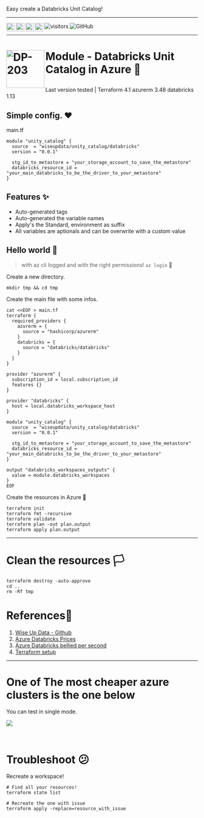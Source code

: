 Easy create a Databricks Unit Catalog!

---

<a href="https://github.com/wiseupdata/terraform-databricks-unity_catalog">
<img align="left" alt="Wise Up Data's Instagram" width="22px" src="https://raw.githubusercontent.com/wiseupdata/terraform-databricks-unity_catalog/main/assets/instagram.png" />   
</a> 
<a href="https://github.com/wiseupdata/terraform-databricks-unity_catalog">
  <img align="left" alt="wise Up Data's Discord" width="22px" src="https://raw.githubusercontent.com/wiseupdata/terraform-databricks-unity_catalog/main/assets/discord.svg" />
</a>
<a href="https://github.com/wiseupdata/terraform-databricks-unity_catalog">
  <img align="left" alt="wise Up Data | Twitter" width="22px" src="https://raw.githubusercontent.com/wiseupdata/terraform-databricks-unity_catalog/main/assets/twitter.svg" />
</a>
<a href="https://github.com/wiseupdata/terraform-databricks-unity_catalog">
  <img align="left" alt="wise Up Data's LinkedIN" width="22px" src="https://raw.githubusercontent.com/wiseupdata/terraform-databricks-unity_catalog/ffaf28ec794c1704499e0b1af48cd62771a544da/assets/linkedin.svg" />
</a>

![visitors](https://visitor-badge.glitch.me/badge?page_id=wiseupdata.terraform-databricks-unity_catalog&left_color=green&right_color=black)
![GitHub](https://img.shields.io/github/license/wiseupdata/terraform-databricks-unity_catalog)

---

<h1>
<img align="left" alt="DP-203" src="https://raw.githubusercontent.com/wiseupdata/terraform-databricks-unity_catalog/main/assets/terraform.png" width="100" />

Module - Databricks Unit Catalog in Azure 🚀️

</h1>
Last version tested | Terraform 4.1 azurerm 3.48 databricks 1.13

## Simple config. ❤️

main.tf

```
module "unity_catalog" {
  source  = "wiseupdata/unity_catalog/databricks"
  version = "0.0.1"

  stg_id_to_metastore = "your_storage_account_to_save_the_metastore"
  databricks_resource_id = "your_main_databricks_to_be_the_driver_to_your_metastore"
}
```

## Features ✨️

- Auto-generated tags
- Auto-generated the variable names
- Apply's the Standard, environment as suffix
- All variables are aptionals and can be overwrite with a custom value


## Hello world 🎉

> with az cli logged and with the right permissions! `az login` 👀️

Create a new directory.

```
mkdir tmp && cd tmp 
```

Create the main file with some infos.

```
cat <<EOF > main.tf
terraform {
  required_providers {
    azurerm = {
      source = "hashicorp/azurerm"
    }
    databricks = {
      source = "databricks/databricks"
    }
  }
}

provider "azurerm" {
  subscription_id = local.subscription_id
  features {}
}

provider "databricks" {
  host = local.databricks_workspace_host
}

module "unity_catalog" {
  source  = "wiseupdata/unity_catalog/databricks"
  version = "0.0.1"

  stg_id_to_metastore = "your_storage_account_to_save_the_metastore"
  databricks_resource_id = "your_main_databricks_to_be_the_driver_to_your_metastore"
}

output "databricks_workspaces_outputs" {
  value = module.databricks_workspaces
}
EOF
```

Create the resources in Azure 🤜

```
terraform init
terraform fmt -recursive
terraform validate
terraform plan -out plan.output
terraform apply plan.output
```

---

# Clean the resources 🏳

```
terraform destroy -auto-approve
cd ..
rm -Rf tmp
```


# References🤘

1. [Wise Up Data - Github](https://github.com/wiseupdata)
1. [Azure Databricks Prices](https://azure.microsoft.com/en-us/pricing/details/databricks/)
1. [Azure Databricks bellied per second](https://azure.microsoft.com/en-us/products/databricks/#heading-oc808f)
1. [Terraform setup](https://registry.terraform.io/providers/databricks/databricks/latest/docs/guides/unity-catalog-azure#provider-initialization)


---


# One of The most cheaper azure clusters is the one below

You can test in single mode.

![](https://raw.githubusercontent.com/wiseupdata/terraform-databricks-unity_catalog/main/assets/20230323_202510_image.png)

<br>

# Troubleshoot 😕

Recreate a workspace!

```
# Find all your resources!
terraform state list 

# Recreate the one with issue
terraform apply -replace=resource_with_issue
```
